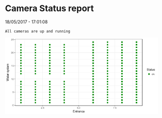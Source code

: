 Camera Status report
================
18/05/2017 - 17:01:08

    All cameras are up and running

![](camreport_files/figure-markdown_github/unnamed-chunk-2-1.png)

